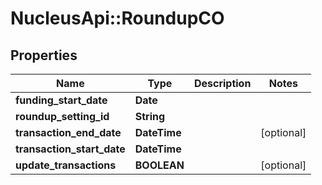 # NucleusApi::RoundupCO

## Properties
Name | Type | Description | Notes
------------ | ------------- | ------------- | -------------
**funding_start_date** | **Date** |  | 
**roundup_setting_id** | **String** |  | 
**transaction_end_date** | **DateTime** |  | [optional] 
**transaction_start_date** | **DateTime** |  | 
**update_transactions** | **BOOLEAN** |  | [optional] 


